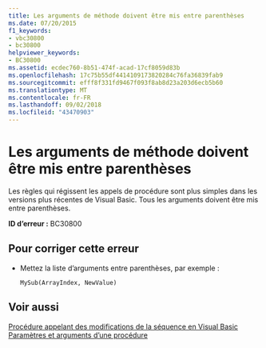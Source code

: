 ```yaml
---
title: Les arguments de méthode doivent être mis entre parenthèses
ms.date: 07/20/2015
f1_keywords:
- vbc30800
- bc30800
helpviewer_keywords:
- BC30800
ms.assetid: ecdec760-8b51-474f-acad-17cf8059d83b
ms.openlocfilehash: 17c75b55df4414109173820284c76fa36839fab9
ms.sourcegitcommit: efff8f331fd9467f093f8ab8d23a203d6ecb5b60
ms.translationtype: MT
ms.contentlocale: fr-FR
ms.lasthandoff: 09/02/2018
ms.locfileid: "43470903"
---
```

# <a name="method-arguments-must-be-enclosed-in-parentheses"></a>Les arguments de méthode doivent être mis entre parenthèses
Les règles qui régissent les appels de procédure sont plus simples dans les versions plus récentes de Visual Basic. Tous les arguments doivent être mis entre parenthèses.  
  
 **ID d’erreur :** BC30800  
  
## <a name="to-correct-this-error"></a>Pour corriger cette erreur  
  
-   Mettez la liste d’arguments entre parenthèses, par exemple :  
  
    ```  
    MySub(ArrayIndex, NewValue)  
    ```  
  
## <a name="see-also"></a>Voir aussi  
 [Procédure appelant des modifications de la séquence en Visual Basic](https://msdn.microsoft.com/library/4ef1eea6-36cb-4b97-a31b-9ba65e46a9fd)  
 [Paramètres et arguments d’une procédure](../../visual-basic/programming-guide/language-features/procedures/procedure-parameters-and-arguments.md)

